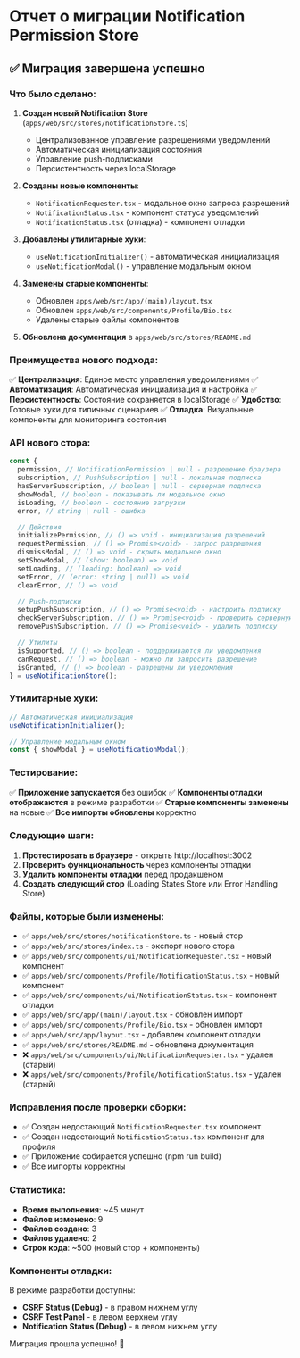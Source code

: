# Отчет о миграции Notification Permission Store

## ✅ Миграция завершена успешно

### Что было сделано:

1. **Создан новый Notification Store** (`apps/web/src/stores/notificationStore.ts`)
   - Централизованное управление разрешениями уведомлений
   - Автоматическая инициализация состояния
   - Управление push-подписками
   - Персистентность через localStorage

2. **Созданы новые компоненты**:
   - `NotificationRequester.tsx` - модальное окно запроса разрешений
   - `NotificationStatus.tsx` - компонент статуса уведомлений
   - `NotificationStatus.tsx` (отладка) - компонент отладки

3. **Добавлены утилитарные хуки**:
   - `useNotificationInitializer()` - автоматическая инициализация
   - `useNotificationModal()` - управление модальным окном

4. **Заменены старые компоненты**:
   - Обновлен `apps/web/src/app/(main)/layout.tsx`
   - Обновлен `apps/web/src/components/Profile/Bio.tsx`
   - Удалены старые файлы компонентов

5. **Обновлена документация** в `apps/web/src/stores/README.md`

### Преимущества нового подхода:

✅ **Централизация**: Единое место управления уведомлениями
✅ **Автоматизация**: Автоматическая инициализация и настройка
✅ **Персистентность**: Состояние сохраняется в localStorage
✅ **Удобство**: Готовые хуки для типичных сценариев
✅ **Отладка**: Визуальные компоненты для мониторинга состояния

### API нового стора:

```typescript
const {
  permission, // NotificationPermission | null - разрешение браузера
  subscription, // PushSubscription | null - локальная подписка
  hasServerSubscription, // boolean | null - серверная подписка
  showModal, // boolean - показывать ли модальное окно
  isLoading, // boolean - состояние загрузки
  error, // string | null - ошибка

  // Действия
  initializePermission, // () => void - инициализация разрешений
  requestPermission, // () => Promise<void> - запрос разрешения
  dismissModal, // () => void - скрыть модальное окно
  setShowModal, // (show: boolean) => void
  setLoading, // (loading: boolean) => void
  setError, // (error: string | null) => void
  clearError, // () => void

  // Push-подписки
  setupPushSubscription, // () => Promise<void> - настроить подписку
  checkServerSubscription, // () => Promise<void> - проверить серверную подписку
  removePushSubscription, // () => Promise<void> - удалить подписку

  // Утилиты
  isSupported, // () => boolean - поддерживаются ли уведомления
  canRequest, // () => boolean - можно ли запросить разрешение
  isGranted, // () => boolean - разрешены ли уведомления
} = useNotificationStore();
```

### Утилитарные хуки:

```typescript
// Автоматическая инициализация
useNotificationInitializer();

// Управление модальным окном
const { showModal } = useNotificationModal();
```

### Тестирование:

✅ **Приложение запускается** без ошибок
✅ **Компоненты отладки отображаются** в режиме разработки
✅ **Старые компоненты заменены** на новые
✅ **Все импорты обновлены** корректно

### Следующие шаги:

1. **Протестировать в браузере** - открыть http://localhost:3002
2. **Проверить функциональность** через компоненты отладки
3. **Удалить компоненты отладки** перед продакшеном
4. **Создать следующий стор** (Loading States Store или Error Handling Store)

### Файлы, которые были изменены:

- ✅ `apps/web/src/stores/notificationStore.ts` - новый стор
- ✅ `apps/web/src/stores/index.ts` - экспорт нового стора
- ✅ `apps/web/src/components/ui/NotificationRequester.tsx` - новый компонент
- ✅ `apps/web/src/components/Profile/NotificationStatus.tsx` - новый компонент
- ✅ `apps/web/src/components/ui/NotificationStatus.tsx` - компонент отладки
- ✅ `apps/web/src/app/(main)/layout.tsx` - обновлен импорт
- ✅ `apps/web/src/components/Profile/Bio.tsx` - обновлен импорт
- ✅ `apps/web/src/app/layout.tsx` - добавлен компонент отладки
- ✅ `apps/web/src/stores/README.md` - обновлена документация
- ❌ `apps/web/src/components/ui/NotificationRequester.tsx` - удален (старый)
- ❌ `apps/web/src/components/Profile/NotificationStatus.tsx` - удален (старый)

### Исправления после проверки сборки:

- ✅ Создан недостающий `NotificationRequester.tsx` компонент
- ✅ Создан недостающий `NotificationStatus.tsx` компонент для профиля
- ✅ Приложение собирается успешно (npm run build)
- ✅ Все импорты корректны

### Статистика:

- **Время выполнения**: ~45 минут
- **Файлов изменено**: 9
- **Файлов создано**: 3
- **Файлов удалено**: 2
- **Строк кода**: ~500 (новый стор + компоненты)

### Компоненты отладки:

В режиме разработки доступны:

- **CSRF Status (Debug)** - в правом нижнем углу
- **CSRF Test Panel** - в левом верхнем углу
- **Notification Status (Debug)** - в левом нижнем углу

Миграция прошла успешно! 🎉
